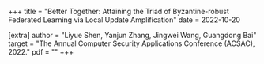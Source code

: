 +++
title = "Better Together: Attaining the Triad of Byzantine-robust Federated Learning via Local Update Amplification"
date = 2022-10-20

[extra]
author = "Liyue Shen, Yanjun Zhang, Jingwei Wang, Guangdong Bai"
target = "The Annual Computer Security Applications Conference (ACSAC), 2022."
pdf = ""
+++
